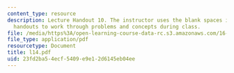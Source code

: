 ```yaml
---
content_type: resource
description: Lecture Handout 10. The instructor uses the blank spaces in these lecture
  handouts to work through problems and concepts during class.
file: /media/https%3A/open-learning-course-data-rc.s3.amazonaws.com/16-30-estimation-and-control-of-aerospace-systems-spring-2004/23fd2ba54ecf5409e9e12d6145eb04ee_l14.pdf
file_type: application/pdf
resourcetype: Document
title: l14.pdf
uid: 23fd2ba5-4ecf-5409-e9e1-2d6145eb04ee
---
```

